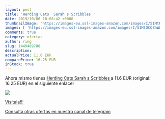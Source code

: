 ```yaml
---
layout: post
title: 'Herding Cats  Sarah s Scribbles '
date: 2019/10/06 18:08:42 +0000
thumbnailImage: 'https://images-eu.ssl-images-amazon.com/images/I/51MtOCQZhWL._SL200_.jpg'
images: [ 'https://images-eu.ssl-images-amazon.com/images/I/51MtOCQZhWL._SL200_.jpg' ]
comments: true
category: ofertas
author: ring
slug: 1449489788
description:
actualPrice: 11.6 EUR
comparePrice: 16.25 EUR
inStock: true
---
```


Ahora mismo tienes [Herding Cats  Sarah s Scribbles ](https://www.amazon.com/dp/1449489788/?tag=redken08-20) a 11.6 EUR (original: 16.25 EUR) en el siguiente enlace!

[![](https://images-eu.ssl-images-amazon.com/images/I/51MtOCQZhWL._SL200_.jpg)](https://www.amazon.com/dp/1449489788/?tag=redken08-20)

[Visítala!!!](https://www.amazon.com/dp/1449489788/?tag=redken08-20)

[Consulta otras ofertas en nuestro canal de telegram](https://t.me/s/ofertas25)
